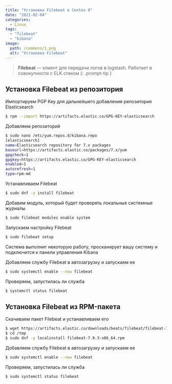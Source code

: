 ```yaml
---
title: "Установка Filebeat в Centos 8"
date: "2021-02-04"
categories: 
  - Linux
tags: 
  - "filebeat"
  - "kibana"
image:
  path: /commons/1.png
  alt: "Установка Filebeat"
---
```


> **Filebeat** — клиент для передачи логов в logstash. Работает в совокупности с ELK стеком
{: .prompt-tip }

## Установка Filebeat из репозитория

Импортируем PGP Key для дальнейшего добавления репозитория Elasticsearch

```sh
$ rpm --import https://artifacts.elastic.co/GPG-KEY-elasticsearch
```

Добавляем репозиторий

```sh
$ sudo nano /etc/yum.repos.d/kibana.repo
[elasticsearch]
name=Elasticsearch repository for 7.x packages
baseurl=https://artifacts.elastic.co/packages/7.x/yum
gpgcheck=1
gpgkey=https://artifacts.elastic.co/GPG-KEY-elasticsearch
enabled=1
autorefresh=1
type=rpm-md
```

Устанавливаем Filebeat

```sh
$ sudo dnf -y install filebeat
```

Добавим модуль, который будет проверять локальные системные журналы

```sh
$ sudo filebeat modules enable system
```

Запускаем настройку Filebeat

```sh
$ sudo filebeat setup
```

Система выполнит некоторую работу, просканирует вашу систему и подключится к панели управления Kibana

Добавляем службу Filebeat в автозагрузку и запускаем ее

```sh
$ sudo systemctl enable --now filebeat
```

Проверяем, запустилась ли служба

```sh
$ systemctl status filebeat
```

## Установка Filebeat из RPM-пакета

Скачиваем пакет Filebeat и устанавливаем его

```sh
$ wget https://artifacts.elastic.co/downloads/beats/filebeat/filebeat-7.9.3-x86_64.rpm -P /tmp
$ cd /tmp
$ sudo dnf -y localinstall filebeat-7.9.3-x86_64.rpm
```

Добавляем службу Filebeat в автозагрузку и запускаем ее

```sh
$ sudo systemctl enable --now filebeat
```

Проверяем, запустилась ли служба

```sh
$ sudo systemctl status filebeat
```

